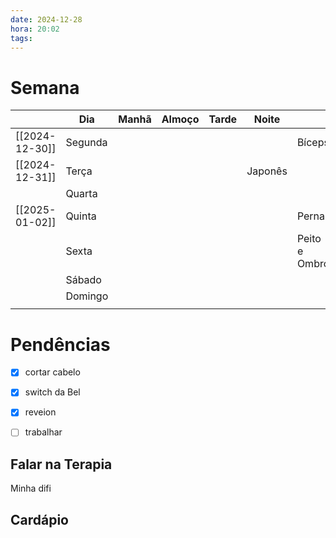 ```yaml
---
date: 2024-12-28
hora: 20:02
tags:
---
```




# Semana
|                | **Dia** | Manhã | Almoço | Tarde | Noite   |               |
| -------------- | ------- | ----- | ------ | ----- | ------- | ------------- |
| [[2024-12-30]] | Segunda |       |        |       |         | Bíceps        |
| [[2024-12-31]] | Terça   |       |        |       | Japonês |               |
|                | Quarta  |       |        |       |         |               |
| [[2025-01-02]] | Quinta  |       |        |       |         | Perna         |
|                | Sexta   |       |        |       |         | Peito e Ombro |
|                | Sábado  |       |        |       |         |               |
|                | Domingo |       |        |       |         |               |
|                |         |       |        |       |         |               |

# Pendências
- [x] cortar cabelo
- [x] switch da Bel 
- [x] reveion 
- [ ] trabalhar 


## Falar na Terapia

Minha difi

## Cardápio



